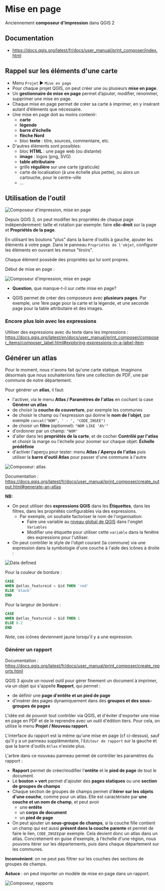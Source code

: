 # Mise en page

Anciennement **composeur d'impression** dans QGIS 2

## Documentation

* https://docs.qgis.org/latest/fr/docs/user_manual/print_composer/index.html

## Rappel sur les éléments d'une carte

* Menu `Projet` ▶ `Mise en page`
* Pour chaque projet QGIS, on peut créer une ou plusieurs **mise en page**.
* Un **gestionnaire de mise en page** permet d’ajouter, modifier, renommer, supprimer une mise en page.
* Chaque mise en page permet de créer sa carte à imprimer, en y insérant autant d’éléments que nécessaire.
* Une mise en page doit au moins contenir:
	* **carte**
	* **légende**
	* **barre d’échelle**
	* **flèche Nord**
	* bloc **texte** : titre, sources, commentaire, etc.
* D'autres éléments sont possibles:
    * bloc **HTML** : une page web (ou distante)
	* **image** : logos (png, SVG)
	* **table attributaire**
	* grille **régulière** sur une carte (graticule)
    * carte de localisation (à une échelle plus petite), ou alors un cartouche, pour le centre-ville
    * ...

## Utilisation de l'outil

![](media/interface_mise_en_page.png "Composeur d'impression, mise en page")

Depuis QGIS 3, on peut modifier les propriétés de chaque page indépendemment: taille et rotation par exemple: faire
 **clic-droit** sur la page et **Propriétés de la page**.

En utilisant les boutons "plus" dans la barre d'outils à gauche, ajouter les éléments à votre page. 
Dans le panneau `Propriétés de l'objet`, configurer les éléments en ouvrant les menus "tiroirs".

Chaque élément possède des propriétés qui lui sont propres.

Début de mise en page :

![](media/26_composeur_mise_en_page.png "Composeur d'impression, mise en page")

* **Question**, que manque-t-il sur cette mise en page?

* QGIS permet de créer des composeurs avec **plusieurs pages**. Par exemple, une 1ère page pour la carte et la légende, 
et une seconde page pour la table attributaire et des images.

### Encore plus loin avec les expressions

Utiliser des expressions avec du texte dans les impressions : 
https://docs.qgis.org/latest/en/docs/user_manual/print_composer/composer_items/composer_label.html#exploring-expressions-in-a-label-item

## Générer un atlas

Pour le moment, nous n'avons fait qu'une carte statique. Imaginons désormais que nous souhaiterions faire une collection 
de PDF, une par commune de notre département.

Pour générer un **atlas**, il faut: 

* l'activer, via le menu **Atlas / Paramètres de l'atlas** en cochant la case **Générer un atlas**
* de choisir la **couche de couverture**, par exemple les communes
* de choisir le champ ou l'expression qui donne le **nom de l'objet**, par exemple `concat("NOM", ' - ', "CODE_INSEE")`
* de choisir un **filtre** (optionnel): `"NOM LIKE 'A%'"`
* d'ordonner par un champ: `"NOM"`
* d'aller dans les **propriétés de la carte**, et de cocher **Contrôlé par l'atlas** et choisir la marge ou l'échelle 
pour zoomer sur chaque objet: 
**Échelle prédéfinie**
* d'activer l'aperçu pour tester: menu **Atlas / Aperçu de l'atlas** puis utiliser la **barre d'outil Atlas** pour 
passer d'une commune à l'autre

![](media/27_composeur_atlas.png "Composeur: atlas")

Documentation : https://docs.qgis.org/latest/fr/docs/user_manual/print_composer/create_output.html#generate-an-atlas

**NB:** 

* On peut utiliser des **expressions QGIS** dans les **Étiquettes**, dans les filtres, dans les propriétés configurables 
via des expressions.
  * Par exemple, on souhaite factoriser le nom de l'organisation:
    * Faire une variable au [niveau global de QGIS](./interface.md) dans l'onglet `Variables`
    * Modifier une étiquette pour utiliser cette `variable` dans la fenêtre des expressions pour l'utiliser.
* On peut contrôler le style de l'objet courant (la commune) via une expression dans la symbologie d'une couche à l'aide des icônes à droite : 

![](media/data_defined_atlas.png "Data defined")


Pour la couleur de bordure :

```sql
CASE 
WHEN @atlas_featureid = $id THEN 'red'
ELSE 'black'
END
```

Pour la largeur de bordure :

```sql
CASE 
WHEN @atlas_featureid = $id THEN 1
ELSE 0.2
END
```

*Note*, ces icônes deviennent jaune lorsqu'il y a une expression.

### Générer un rapport

Documentation : https://docs.qgis.org/latest/fr/docs/user_manual/print_composer/create_reports.html

QGIS 3 ajoute un nouvel outil pour gérer finement un document à imprimer, via un objet qui s'appelle **Rapport**, qui permet :

* de définir une **page d'entête et un pied de page**
* d'insérer des pages dynamiquement dans des **groupes et des sous-groupes de pages**

L'idée est de pouvoir tout contrôler via QGIS, et d'éviter d'exporter une mise en page en PDF et de le reprendre avec un outil d'édition tiers. 
Pour cela, on utilise le menu **Projet / Nouveau rapport**.

L'interface du rapport est la même qu'une mise en page (cf ci-dessus), sauf qu'il y a un panneau supplémentaire, l'`Éditeur de rapport` sur la gauche
et que la barre d'outils `Atlas` n'existe plus.

L'arbre dans ce nouveau panneau permet de contrôler les paramètres du rapport :

* **Rapport** permet de créer/modifier l'**entête** et le **pied de page** de tout le document.
* Le **bouton + vert** permet d'ajouter des **pages statiques** ou une **section de groupes de champs**
* Chaque section de groupes de champs permet d'**itérer sur les objets d'une couche**, comme pour un atlas. Elle est caractérisée par **une couche et un nom de champ**, et peut avoir
	* une **entête**
	* un **corps de document**
	* un **pied de page**
* On peut ajouter un **sous-groupe de champs**, si la couche fille contient un champ qui est aussi **présent dans la couche parente** et permet de faire le lien, `CODE_INSEE`par exemple. Cela devient donc un atlas dans un atlas.
Concrétement en guise d'exemple, à l'échelle d'une région, nous pouvons itérer sur les départements, puis dans chaque département sur les communes.

**Inconvénient**: on ne peut pas filtrer sur les couches des sections de groupes de champs.

**Astuce** : on peut importer un modèle de mise en page dans un rapport.

![](media/28_composeur_rapport.png "Composeur, rapports")
